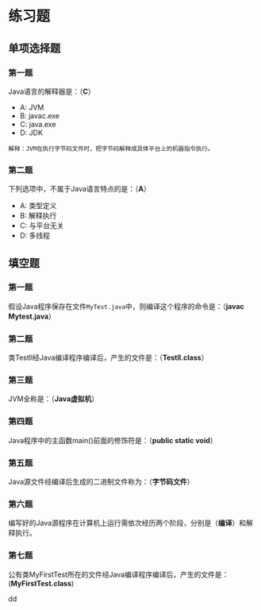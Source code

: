 练习题
================================================================================
## 单项选择题

### 第一题
Java语言的解释器是：（**C**）
+ A: JVM
+ B: javac.exe
+ C: java.exe
+ D: JDK
```
解释：JVM在执行字节码文件时，把字节码解释成具体平台上的机器指令执行。
```

### 第二题
下列选项中，不属于Java语言特点的是：（**A**）
+ A: 类型定义
+ B: 解释执行
+ C: 与平台无关
+ D: 多线程


## 填空题

### 第一题
假设Java程序保存在文件`MyTest.java`中，则编译这个程序的命令是：（**javac Mytest.java**）

### 第二题
类Testll经Java编译程序编译后，产生的文件是：（**Testll.class**）

### 第三题
JVM全称是：（**Java虚拟机**）

### 第四题
Java程序中的主函数main()前面的修饰符是：（**public static void**）

### 第五题
Java源文件经编译后生成的二进制文件称为：（**字节码文件**）

### 第六题
编写好的Java源程序在计算机上运行需依次经历两个阶段，分别是（**编译**）和解释执行。

### 第七题
公有类MyFirstTest所在的文件经Java编译程序编译后，产生的文件是：(**MyFirstTest.class**)






























dd
